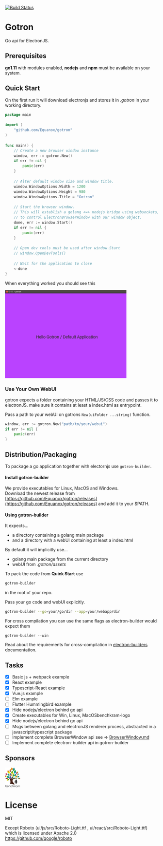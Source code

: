 [![Build Status](https://travis-ci.org/Equanox/gotron.svg?branch=master)](https://travis-ci.org/Equanox/gotron)

# Gotron
Go api for ElectronJS.

## Prerequisites
**go1.11** with modules enabled, **nodejs** and **npm** must be available on your system.

## Quick Start
On the first run it will download electronjs and stores it in *.gotron* in your working directory.

```go
package main

import (
    "github.com/Equanox/gotron"
)

func main() {
    // Create a new browser window instance
    window, err := gotron.New()
    if err != nil {
        panic(err)
    }

    // Alter default window size and window title.
    window.WindowOptions.Width = 1200
    window.WindowOptions.Height = 980
    window.WindowOptions.Title = "Gotron"

    // Start the browser window.
    // This will establish a golang <=> nodejs bridge using websockets,
    // to control ElectronBrowserWindow with our window object.
    done, err := window.Start()
    if err != nil {
        panic(err)
    }
    
    // Open dev tools must be used after window.Start 
    // window.OpenDevTools()
    
    // Wait for the application to close
    <-done
}
```     

When everything worked you should see this

<img src="doc/hello_gotron.png" alt="Hello Gotron" width="400px"/>


### Use Your Own WebUI
gotron expects a folder containing your HTML/JS/CSS code and passes it to electronJS. make sure it contains at least a index.html as entrypoint.

Pass a path to your webUI on gotrons `New(uiFolder ...string)` function.
```go
window, err := gotron.New("path/to/your/webui")
if err != nil {
    panic(err)
}
```

## Distribution/Packaging
To package a go application together with electornjs use `gotron-builder`.    

#### Install gotron-builder
We provide executables for Linux, MacOS and Windows.    
Download the newest release from [https://github.com/Equanox/gotron/releases](https://github.com/Equanox/gotron/releases) and add it to your $PATH.

#### Using  gotron-builder
It expects...
* a directory containing a golang main package 
* and a directory with a webUI containing at least a index.html

By default it will implicitly use...
* golang main package from the current directory
* webUI from *.gotron/assets*

To pack the code from **Quick Start** use
```sh
gotron-builder
```
in the root of your repo.

Pass your go code and webUI explicitly.
```sh
gotron-builder --go=your/go/dir --app=your/webapp/dir
```

For cross compilation you can use the same flags as electron-builder would expect them
```
gotron-builder --win 
```
Read about the requirements for cross-compilation in [electron-builders](https://github.com/electron-userland/electron-builder) documentation.

## Tasks
- [x] Basic js + webpack example
- [x] React example
- [x] Typescript-React example
- [x] Vue.js example
- [ ] Elm example
- [ ] Flutter Hummingbird example
- [X] Hide nodejs/electron behind go api
- [X] Create executables for Win, Linux, MacOSbenchkram-logo
- [X] Hide nodejs/electron behind go api
- [ ] Msgs between golang and electronJS renderer process,
      abstracted in a javascript/typescript package
- [ ] Implement complete BrowserWindow api see => [BrowserWindow.md](BrowserWindow.md)
- [ ] Implement complete electron-builder api in gotron-builder

## Sponsors
<a href="https://benchkram.de"><img src="https://raw.githubusercontent.com/equanox/gotron/master/doc/benchkram.png" alt="benchkram-logo" width="50"/></a>

# License
MIT  

Except Roboto (ui/js/src/Roboto-Light.ttf , ui/react/src/Roboto-Light.ttf) which is licensed under Apache 2.0   
https://github.com/google/roboto
